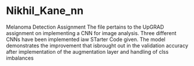 # Nikhil_Kane_nn
Melanoma Detection Assignment
The file pertains to the UpGRAD assignment on implementing a CNN for image analysis. Three different CNNs have been implemented iaw STarter Code given. The model demonstrates the improvement that isbrought out in the validation accuracy after implementation of the augmentation layer and handling of clss imbalances 
